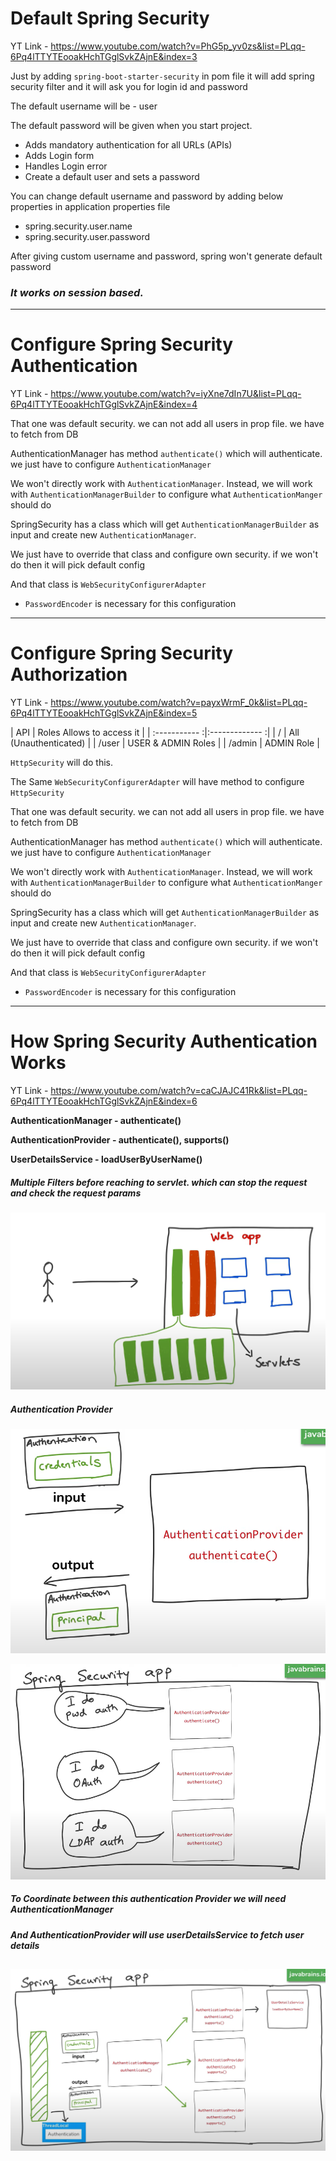# Default Spring Security

YT Link - https://www.youtube.com/watch?v=PhG5p_yv0zs&list=PLqq-6Pq4lTTYTEooakHchTGglSvkZAjnE&index=3

Just by adding `spring-boot-starter-security` in pom file it will add spring security filter and it will ask you for login id and password

The default username will be - user

The default password will be given when you start project.

* Adds mandatory authentication for all URLs (APIs)
* Adds Login form
* Handles Login error
* Create a default user and sets a password

You can change default username and password by adding below properties in application properties file

* spring.security.user.name
* spring.security.user.password

After giving custom username and password, spring won't generate default password

### _It works on session based._

------------------------------------------------------------------------
# Configure Spring Security Authentication

YT Link - https://www.youtube.com/watch?v=iyXne7dIn7U&list=PLqq-6Pq4lTTYTEooakHchTGglSvkZAjnE&index=4

That one was default security. we can not add all users in prop file. we have to fetch from DB

AuthenticationManager has method `authenticate()` which will authenticate. we just have to configure `AuthenticationManager`

We won't directly work with `AuthenticationManager`. Instead, we will work with `AuthenticationManagerBuilder` to configure what `AuthenticationManger` should do

SpringSecurity has a class which will get `AuthenticationManagerBuilder` as input and create new `AuthenticationManager`.

We just have to override that class and configure own security. if we won't do then it will pick default config

And that class is `WebSecurityConfigurerAdapter` 

* `PasswordEncoder` is necessary for this configuration 
------------------------------------------------------------------------
# Configure Spring Security Authorization

YT Link - https://www.youtube.com/watch?v=payxWrmF_0k&list=PLqq-6Pq4lTTYTEooakHchTGglSvkZAjnE&index=5

|   API         | Roles Allows to access it |
| :-----------  :|:-------------             :|
| /             | All (Unauthenticated)     |
| /user         | USER & ADMIN Roles        |
| /admin        | ADMIN Role                |

`HttpSecurity` will do this.

The Same `WebSecurityConfigurerAdapter` will have method to configure `HttpSecurity`


That one was default security. we can not add all users in prop file. we have to fetch from DB

AuthenticationManager has method `authenticate()` which will authenticate. we just have to configure `AuthenticationManager`

We won't directly work with `AuthenticationManager`. Instead, we will work with `AuthenticationManagerBuilder` to configure what `AuthenticationManger` should do

SpringSecurity has a class which will get `AuthenticationManagerBuilder` as input and create new `AuthenticationManager`.

We just have to override that class and configure own security. if we won't do then it will pick default config

And that class is `WebSecurityConfigurerAdapter`

* `PasswordEncoder` is necessary for this configuration
------------------------------------------------------------------------

# How Spring Security Authentication Works

YT Link - https://www.youtube.com/watch?v=caCJAJC41Rk&list=PLqq-6Pq4lTTYTEooakHchTGglSvkZAjnE&index=6

**AuthenticationManager - authenticate()**

**AuthenticationProvider - authenticate(), supports()**

**UserDetailsService - loadUserByUserName()**

##### Multiple Filters before reaching to servlet. which can stop the request and check the request params

![img.png](img.png)

##### Authentication Provider

![img_1.png](img_1.png)

![img_2.png](img_2.png)

##### To Coordinate between this authentication Provider we will need AuthenticationManager

##### And AuthenticationProvider will use userDetailsService to fetch user details

![img_3.png](img_3.png)
------------------------------------------------------------------------
